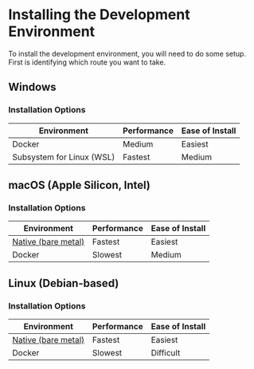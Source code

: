 # Installing the Development Environment

To install the development environment, you will need to do some setup. First is identifying which route you want to take.

## Windows
### Installation Options
| Environment | Performance | Ease of Install |
| --- | --- | --- |
| Docker | Medium | Easiest |
| Subsystem for Linux (WSL) | Fastest | Medium |

## macOS (Apple Silicon, Intel)
### Installation Options
| Environment | Performance | Ease of Install |
| --- | --- | --- |
| [Native (bare metal)](installing-macOS-Linux.md) | Fastest | Easiest |
| Docker | Slowest | Medium |

## Linux (Debian-based)
### Installation Options
| Environment | Performance | Ease of Install |
| --- | --- | --- |
| [Native (bare metal)](installing-macOS-Linux.md) | Fastest | Easiest |
| Docker | Slowest | Difficult |
